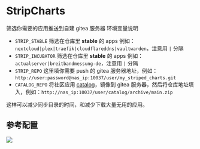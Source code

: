 # StripCharts
筛选你需要的应用推送到自建 gitea 服务器
环境变量说明
* `STRIP_STABLE` 筛选在仓库里 **stable** 的 apps 例如：`nextcloud|plex|traefik|cloudflareddns|vaultwarden`，注意用 `|` 分隔
* `STRIP_INCUBATOR` 筛选在仓库里 **stable** 的 apps 例如：`actualserver|breitbandmessung-de`，注意用 `|` 分隔
* `STRIP_REPO` 这里填你需要 push 的 gitea 服务器地址，例如：`http://user:password@nas_ip:10037/user/my_striped_charts.git`
* `CATALOG_REPO` 将社区应用 [catalog](https://github.com/truecharts/catalog.git)，镜像到 gitea 服务器，然后将仓库地址填入，例如：`http://nas_ip:10037/user/catalog/archive/main.zip`

这样可以减少同步目录的时间，和减少下载大量无用的应用。

## 参考配置

![](https://ghproxy.com/https://raw.githubusercontent.com/qwerty00007/xchart/main/assets/stripcharts_gitea_readme.jpg)